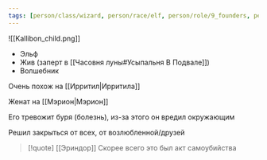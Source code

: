 ```yaml
---
tags: [person/class/wizard, person/race/elf, person/role/9_founders, person/status/alive]
---
```


![[Kallibon_child.png]]

- Эльф
- Жив (заперт в [[Часовня луны#Усыпальня В Подвале]])
- Волшебник

Очень похож на [[Ирритил|Ирритила]]

Женат на [[Мэрион|Мэрион]]

Его тревожит буря (болезнь), из-за этого он вредил окружающим

Решил закрыться от всех, от возлюбленной/друзей

> [!quote] [[Эриндор]]
> Скорее всего это был акт самоубийства
